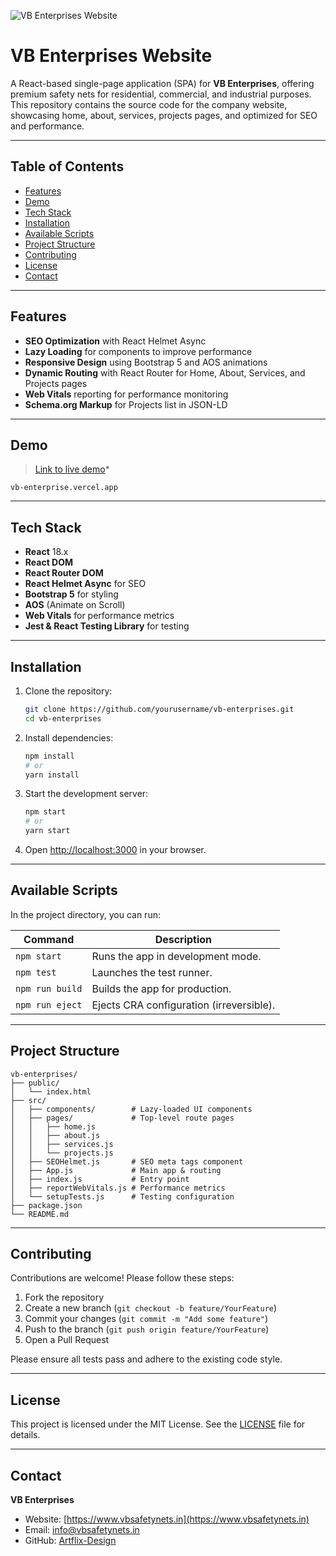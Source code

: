 ![VB Enterprises Website](./LandingPage.png)

# VB Enterprises Website

A React-based single-page application (SPA) for **VB Enterprises**, offering premium safety nets for residential, commercial, and industrial purposes. This repository contains the source code for the company website, showcasing home, about, services, projects pages, and optimized for SEO and performance.

---

## Table of Contents

* [Features](#features)
* [Demo](#demo)
* [Tech Stack](#tech-stack)
* [Installation](#installation)
* [Available Scripts](#available-scripts)
* [Project Structure](#project-structure)
* [Contributing](#contributing)
* [License](#license)
* [Contact](#contact)

---

## Features

* **SEO Optimization** with React Helmet Async
* **Lazy Loading** for components to improve performance
* **Responsive Design** using Bootstrap 5 and AOS animations
* **Dynamic Routing** with React Router for Home, About, Services, and Projects pages
* **Web Vitals** reporting for performance monitoring
* **Schema.org Markup** for Projects list in JSON-LD

---

## Demo

> [Link to live demo](vb-enterprise.vercel.app)*

```text
vb-enterprise.vercel.app
```

---

## Tech Stack

* **React** 18.x
* **React DOM**
* **React Router DOM**
* **React Helmet Async** for SEO
* **Bootstrap 5** for styling
* **AOS** (Animate on Scroll)
* **Web Vitals** for performance metrics
* **Jest & React Testing Library** for testing

---

## Installation

1. Clone the repository:

   ```bash
   git clone https://github.com/yourusername/vb-enterprises.git
   cd vb-enterprises
   ```

2. Install dependencies:

   ```bash
   npm install
   # or
   yarn install
   ```

3. Start the development server:

   ```bash
   npm start
   # or
   yarn start
   ```

4. Open [http://localhost:3000](http://localhost:3000) in your browser.

---

## Available Scripts

In the project directory, you can run:

| Command         | Description                              |
| --------------- | ---------------------------------------- |
| `npm start`     | Runs the app in development mode.        |
| `npm test`      | Launches the test runner.                |
| `npm run build` | Builds the app for production.           |
| `npm run eject` | Ejects CRA configuration (irreversible). |

---

## Project Structure

```text
vb-enterprises/
├── public/
│   └── index.html
├── src/
│   ├── components/        # Lazy-loaded UI components
│   ├── pages/             # Top-level route pages
│   │   ├── home.js
│   │   ├── about.js
│   │   ├── services.js
│   │   └── projects.js
│   ├── SEOHelmet.js       # SEO meta tags component
│   ├── App.js             # Main app & routing
│   ├── index.js           # Entry point
│   ├── reportWebVitals.js # Performance metrics
│   └── setupTests.js      # Testing configuration
├── package.json
└── README.md
```

---

## Contributing

Contributions are welcome! Please follow these steps:

1. Fork the repository
2. Create a new branch (`git checkout -b feature/YourFeature`)
3. Commit your changes (`git commit -m "Add some feature"`)
4. Push to the branch (`git push origin feature/YourFeature`)
5. Open a Pull Request

Please ensure all tests pass and adhere to the existing code style.

---

## License

This project is licensed under the MIT License. See the [LICENSE](LICENSE) file for details.

---

## Contact

**VB Enterprises**

* Website: [https://www.vbsafetynets.in](https://www.vbsafetynets.in)
* Email: [info@vbsafetynets.in](mailto:info@vbsafetynets.in)
* GitHub: [Artflix-Design](https://github.com/Artflix-Design/VBEnterprise)
